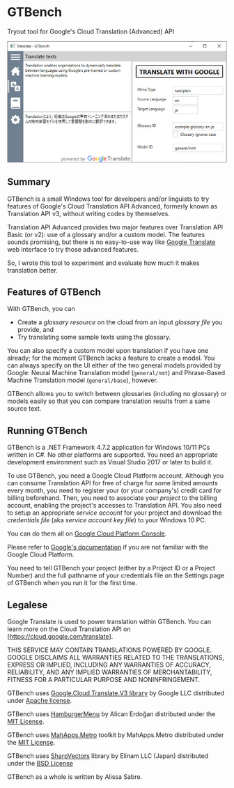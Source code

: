 GTBench
=======
Tryout tool for Google's Cloud Translation (Advanced) API

![screenshot](images/screenshot.jpg)

## Summary

GTBench is a small Windows tool for developers and/or linguists to try features of Google's Cloud Translation API Advanced, formerly known as Translation API v3, without writing codes by themselves.

Translation API Advanced provides two major features over Translation API Basic (or v2): use of a glossary and/or a custom model.
The features sounds promising, but there is no easy-to-use way like [Google Translate](https://translate.google.com) web interface to try those advanced features.

So, I wrote this tool to experiment and evaluate how much it makes translation better.

## Features of GTBench

With GTBench, you can
* Create a _glossary resource_ on the cloud from an input _glossary file_ you provide, and
* Try translating some sample texts using the glossary.

You can also specify a custom model upon translation if you have one already; for the moment GTBench lacks a feature to create a model.  You can always specify on the UI either of the two general models provided by Google: Neural Machine Translation model (`general/nmt`) and Phrase-Based Machine Translation model (`general/base`), however.

GTBench allows you to switch between glossaries (including no glossary) or models easily so that you can compare translation results from a same source text.

## Running GTBench

GTBench is a .NET Framework 4.7.2 application for Windows 10/11 PCs written in C#.  No other platforms are supported.
You need an appropriate development environment such as Visual Studio 2017 or later to build it.

To use GTBench, you need a Google Cloud Platform account.
Although you can consume Translation API for free of charge for some limited amounts every month,
you need to register your (or your company's) credit card for billing beforehand.
Then, you need to associate your _project_ to the billing account, enabling the project's accesses to Translation API.
You also need to setup an appropriate _service account_ for your project and download the _credentials file_ (aka _service account key file_) to your Windows 10 PC.

You can do them all on [Google Cloud Platform Console](https://console.cloud.google.com/).

Please refer to [Google's documentation](https://cloud.google.com/translate/docs/advanced/setup-advanced#before_you_begin) if you are not familiar with the Google Cloud Platform.

You need to tell GTBench your project (either by a Project ID or a Project Number) and the full pathname of your credentials file on the Settings page of GTBench when you run it for the first time.

## Legalese

Google Translate is used to power translation within GTBench. You can learn more on the Cloud Translation API on [https://cloud.google.com/translate].

THIS SERVICE MAY CONTAIN TRANSLATIONS POWERED BY GOOGLE. GOOGLE DISCLAIMS ALL WARRANTIES RELATED TO THE TRANSLATIONS, EXPRESS OR IMPLIED, INCLUDING ANY WARRANTIES OF ACCURACY, RELIABILITY, AND ANY IMPLIED WARRANTIES OF MERCHANTABILITY, FITNESS FOR A PARTICULAR PURPOSE AND NONINFRINGEMENT.

GTBench uses [Google.Cloud.Translate.V3 library](https://www.nuget.org/packages/Google.Cloud.Translate.V3/) by Google LLC distributed under [Apache license](https://www.nuget.org/packages/Google.Cloud.Translate.V3/2.0.0/license).

GTBench uses [HamburgerMenu](https://www.nuget.org/packages/HamburgerMenu/) by Alican Erdoğan distributed under the [MIT License](https://opensource.org/licenses/MIT).

GTBench uses [MahApps.Metro](https://github.com/MahApps/MahApps.Metro) toolkit by MahApps.Metro distributed under the [MIT License](https://licenses.nuget.org/MIT).

GTBench uses [SharpVectors](https://www.nuget.org/packages/SharpVectors.Reloaded/) library by Elinam LLC (Japan) distributed under the [BSD License](https://github.com/ElinamLLC/SharpVectors/blob/master/License.md)

GTBench as a whole is written by Alissa Sabre.
